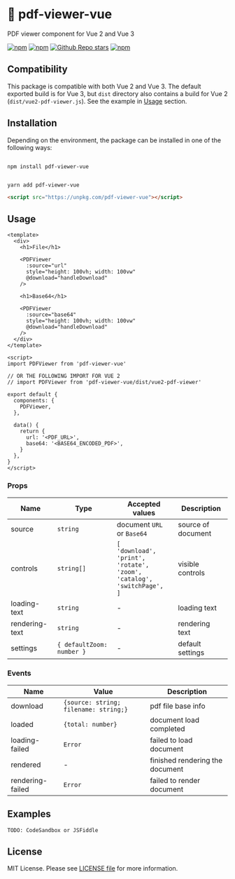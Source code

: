 # 📄 pdf-viewer-vue

PDF viewer component for Vue 2 and Vue 3

[![npm](https://img.shields.io/npm/v/pdf-viewer-vue)](https://npmjs.com/package/pdf-viewer-vue) [![npm](https://img.shields.io/npm/dw/pdf-viewer-vue)](https://npmjs.com/package/pdf-viewer-vue) [![Github Repo stars](https://img.shields.io/github/stars/DingRui12138/vue-pdf-viewer)](https://github.com/DingRui12138/vue-pdf-viewer) [![npm](https://img.shields.io/npm/l/pdf-viewer-vue)](https://github.com/DingRui12138/vue-pdf-viewer/blob/master/LICENSE)

## Compatibility

This package is compatible with both Vue 2 and Vue 3. The default exported build is for Vue 3, but `dist` directory also contains a build for Vue 2 (`dist/vue2-pdf-viewer.js`). See the example in [Usage](#usage) section.

## Installation

Depending on the environment, the package can be installed in one of the following ways:

```shell

npm install pdf-viewer-vue

```

```shell

yarn add pdf-viewer-vue

```

```html
<script src="https://unpkg.com/pdf-viewer-vue"></script>
```

## Usage

```vue
<template>
  <div>
    <h1>File</h1>

    <PDFViewer
      :source="url"
      style="height: 100vh; width: 100vw"
      @download="handleDownload"
    />

    <h1>Base64</h1>

    <PDFViewer
      :source="base64"
      style="height: 100vh; width: 100vw"
      @download="handleDownload"
    />
  </div>
</template>

<script>
import PDFViewer from 'pdf-viewer-vue'

// OR THE FOLLOWING IMPORT FOR VUE 2
// import PDFViewer from 'pdf-viewer-vue/dist/vue2-pdf-viewer'

export default {
  components: {
    PDFViewer,
  },

  data() {
    return {
      url: '<PDF_URL>',
      base64: '<BASE64_ENCODED_PDF>',
    }
  },
}
</script>
```

### Props

| Name           | Type                      | Accepted values                                                                                                 | Description        |
| -------------- | ------------------------- | --------------------------------------------------------------------------------------------------------------- | ------------------ |
| source         | `string`                  | document `URL` or `Base64`                                                                                      | source of document |
| controls       | `string[]`                | `[`<br/>`'download',`<br/>`'print',`<br/>`'rotate',`<br/>`'zoom',`<br/>`'catalog',`<br/>`'switchPage',`<br/>`]` | visible controls   |
| loading-text   | `string`                  | -                                                                                                               | loading text       |
| rendering-text | `string`                  | -                                                                                                               | rendering text     |
| settings       | `{ defaultZoom: number }` | -                                                                                                               | default settings   |

### Events

| Name             | Value                                 | Description                     |
| ---------------- | ------------------------------------- | ------------------------------- |
| download         | `{source: string; filename: string;}` | pdf file base info              |
| loaded           | `{total: number}`                     | document load completed         |
| loading-failed   | `Error`                               | failed to load document         |
| rendered         | -                                     | finished rendering the document |
| rendering-failed | `Error`                               | failed to render document       |

## Examples

```
TODO: CodeSandbox or JSFiddle
```

## License

MIT License. Please see [LICENSE file](LICENSE) for more information.
